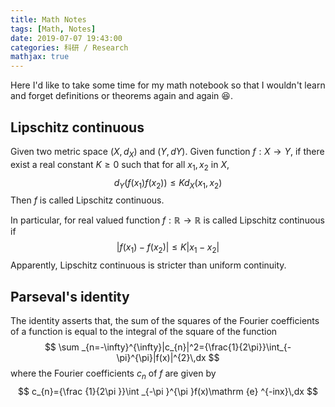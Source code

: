 ```yaml
---
title: Math Notes
tags: [Math, Notes]
date: 2019-07-07 19:43:00
categories: 科研 / Research
mathjax: true
---
```


Here I'd like to take some time for my math notebook so that I wouldn't learn and forget definitions or theorems again and again :laughing:.

<!-- more -->

## Lipschitz continuous

Given two metric space $(X, d_X)$ and $(Y, dY)$. Given function $f:X\rightarrow Y$, if there exist a real constant $K\geq 0$ such that for all $x_1, x_2$ in $X$,
$$
d_Y(f(x_1)f(x_2))\leq Kd_X(x_1,x_2)
$$
Then $f$ is called Lipschitz continuous.

In particular, for real valued function $f: \mathbb{R}\rightarrow\mathbb{R}$ is called Lipschitz continuous if
$$
|f(x_1)-f(x_2)|\leq K|x_1-x_2|
$$
Apparently, Lipschitz continuous is stricter than uniform continuity.

## Parseval's identity

The identity asserts that, the sum of the squares of the Fourier coefficients of a function is equal to the integral of the square of the function
$$
\sum _{n=-\infty}^{\infty}|c_{n}|^2={\frac{1}{2\pi}}\int_{-\pi}^{\pi}|f(x)|^{2}\,dx
$$
where the Fourier coefficients $c_n$ of $f$ are given by
$$
c_{n}={\frac {1}{2\pi }}\int _{-\pi }^{\pi }f(x)\mathrm {e} ^{-inx}\,dx
$$

## 